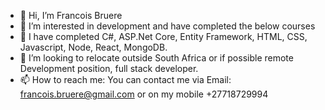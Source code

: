 - 👋 Hi, I’m Francois Bruere
- 👀 I’m interested in development and have completed the below courses 
- 🌱 I have completed C#, ASP.Net Core, Entity Framework, HTML, CSS, Javascript, Node, React, MongoDB.
- 💞️ I’m looking to relocate outside South Africa or if possible remote Development position, full stack developer.
- 📫 How to reach me: You can contact me via Email: francois.bruere@gmail.com or on my mobile +27718729994

<!---
FrancoisBruere/FrancoisBruere is a ✨ special ✨ repository because its `README.md` (this file) appears on your GitHub profile.
You can click the Preview link to take a look at your changes.
--->
